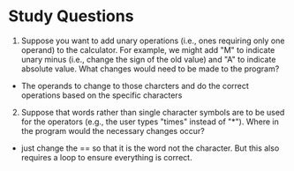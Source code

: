 # Study Questions

1. Suppose you want to add unary operations (i.e., ones requiring only one
operand) to the calculator. For example, we might add "M" to indicate
unary minus (i.e., change the sign of the old value) and "A" to indicate
absolute value. What changes would need to be made to the program?
* The operands to change to those charcters and do the correct operations based on the specific characters

2. Suppose that words rather than single character symbols are to be used
for the operators (e.g., the user types "times" instead of "*"). Where in
the program would the necessary changes occur?
* just change the == so that it is the word not the character. But this also requires a loop to ensure everything is correct.

